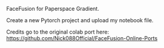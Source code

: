 FaceFusion for Paperspace Gradient.

Create a new Pytorch project and upload my notebook file.

Credits go to the original colab port here: https://github.com/Nick088Official/FaceFusion-Online-Ports
